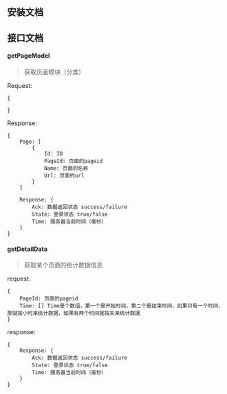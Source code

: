 安装文档
-----------------------------

接口文档
-----------------------------
#### getPageModel
> 获取页面模块（分类）

Request:
```
{

}
```

Response:
```
{
    Page: [
        {
            Id: ID
            PageId: 页面的pageid
            Name: 页面的名称
            Url: 页面的url
        }
    ]

    Response: {
        Ack: 数据返回状态 success/failure
        State: 登录状态 true/false
        Time: 服务器当前时间（毫秒）
    }
}
```

#### getDetailData
> 获取某个页面的统计数据信息

request:
```
{
    PageId: 页面的pageid
    Time: [] Time是个数组，第一个是开始时间，第二个是结束时间，如果只有一个时间，那就按小时来统计数据，如果有两个时间就按天来统计数据
}
```

response:
```
{
    Response: {
        Ack: 数据返回状态 success/failure
        State: 登录状态 true/false
        Time: 服务器当前时间（毫秒）
    }
}
```